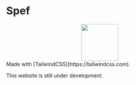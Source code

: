 # Spef

  <div align="center">
<img src="https://pbs.twimg.com/profile_images/1456893918264631298/yEMGohVi_400x400.jpg" height="100" width="100">
</div>    
Made with [TailwindCSS](https://tailwindcss.com).

This website is still under development.
